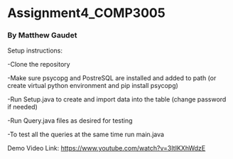 # Assignment4_COMP3005
### By Matthew Gaudet
Setup instructions:

-Clone the repository

-Make sure psycopg and PostreSQL are installed and added to path (or create virtual python environment and pip install psycopg)

-Run Setup.java to create and import data into the table (change password if needed)

-Run Query.java files as desired for testing

-To test all the queries at the same time run main.java


Demo Video Link: https://www.youtube.com/watch?v=3ItIKXhWdzE
